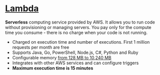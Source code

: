 # [Lambda](https://aws.amazon.com/lambda)

**Serverless** computing service provided by AWS. It allows you to run code without provisioning or managing servers. You pay only for the compute time you consume - there is no charge when your code is not running.

- Charged on execution time and number of executions. First 1 million requests per month are free
- Supports Java, Go, PowerShell, Node.js, C#, Python and Ruby
- Configurable memory [from 128 MB to 10,240 MB](https://docs.aws.amazon.com/lambda/latest/operatorguide/computing-power.html)
- Integrates with other AWS services and can configure triggers
- **Maximum execution time is 15 minutes**
